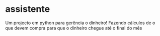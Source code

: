 # assistente
Um projecto em python para gerência o dinheiro! Fazendo cálculos de o que devem compra para que o dinheiro chegue até o final do mês
